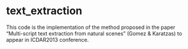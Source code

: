 text_extraction
===============

This code is the implementation of the method proposed in the paper “Multi-script text extraction from natural scenes” (Gomez &amp; Karatzas) to appear in ICDAR2013 conference.
